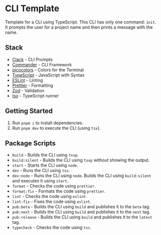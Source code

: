 # CLI Template

Template for a CLI using TypeScript.
This CLI has only one command: `init`. It prompts the user for a project name and then prints a message with the name.

## Stack

- [Clack](https://github.com/bombshell-dev/clack) - CLI Prompts
- [Commander](https://github.com/tj/commander.js) - CLI Framework
- [picocolors](https://github.com/alexeyraspopov/picocolors) - Colors for the Terminal
- [TypeScript](https://www.typescriptlang.org/) - JavaScript with Syntax
- [ESLint](https://eslint.org/) - Linting
- [Prettier](https://prettier.io/) - Formatting
- [Zod](https://github.com/colinhacks/zod) - Validation
- [tsx](https://github.com/privatenumber/tsx) - TypeScript runner

## Getting Started

1. Run `pnpm i` to install dependencies.
2. Run `pnpm dev` to execute the CLI (using `tsx`).

## Package Scripts

- `build` - Builds the CLI using `tsup`.
- `build:silent` - Builds the CLI using `tsup` without showing the output.
- `start` - Starts the CLI using `node`.
- `dev` - Runs the CLI using `tsx`.
- `dev:node` - Runs the CLI using `node`. Builds the CLI using `build:silent` and executes it using `start`.
- `format` - Checks the code using `prettier`.
- `format:fix` - Formats the code using `prettier`.
- `lint` - Checks the code using `eslint`.
- `lint:fix` - Fixes the code using `eslint`.
- `pub:beta` - Builds the CLI using `build` and publishes it to the `beta` tag.
- `pub:next` - Builds the CLI using `build` and publishes it to the `next` tag.
- `pub:release` - Builds the CLI using `build` and publishes it to the `latest` tag.
- `typecheck` - Checks the code using `tsc`.
